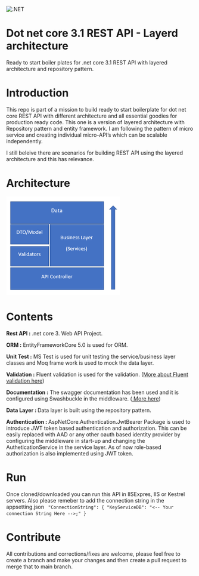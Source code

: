 ![.NET](https://github.com/nithuan141/dotnetcore-api-layered/workflows/.NET/badge.svg?branch=main)

# Dot net core 3.1 REST API - Layerd architecture

Ready to start boiler plates for .net core 3.1 REST API with layered architecture and repository pattern.

# Introduction

This repo is part of a mission to build ready to start boilerplate for dot net core REST API with different architecture and all essential goodies for production ready code.
This one is a version of layered architecture with Repository pattern and entity framework. I am following the pattern of micro service and creating individual micro-API’s which can be scalable independently.

I still beleive there are scenarios for building REST API using the layered architecture and this has relevance. 

# Architecture

![alt text](https://github.com/nithuan141/dotnetcore-api-layered/blob/main/architecture.PNG)

# Contents

<strong>Rest API :</strong> .net core 3. Web API Project.

<strong>ORM :</strong> EntityFrameworkCore 5.0 is used for ORM.

<strong>Unit Test :</strong> MS Test is used for unit testing the service/business layer classes and Moq frame work is used to mock the data layer.

<strong>Validation :</strong> Fluent validation is used for the validation. (<a href="https://docs.fluentvalidation.net/en/latest/aspnet.html">More about Fluent validation here</a>)

<strong>Documentation :</strong> The swagger documentation has been used and it is configured using Swashbuckle in the middleware. (<a href="https://www.c-sharpcorner.com/article/swagger-integration-with-webapi-2-in-mvc/#:~:text=Swashbuckle/Swagger%20is%20simple%20and%20powerful%20representation%20of%20any,other%20third%20party%20testing%20tool%20(Postman,%20Fiddler%20etc"> More here</a>)

<strong>Data Layer : </strong> Data layer is built using the repository pattern.

<strong>Authentication : </strong> AspNetCore.Authentication.JwtBearer Package is used to introduce JWT token based authentication and authorization. This can be easily replaced with AAD or any other oauth based identity provider by configuring the middleware in start-up and changing the AutheticationService in the service layer. As of now role-based authorization is also implemented using JWT  token.

# Run

Once cloned/downloaded you can run this API in IISExpres, IIS or Kestrel servers. Also please remeber to add the connection string in the appsetting.json
  ` "ConnectionString": {
      "KeyServiceDB": "<-- Your connection String Here -->;"
   }`

# Contribute

All contributions and corrections/fixes are welcome, please feel free to create a branch and make your changes and then create a pull request to merge that to main branch.
